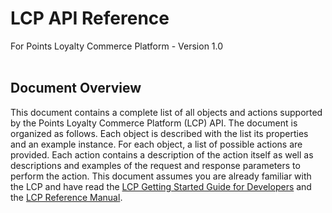 # LCP API Reference
For Points Loyalty Commerce Platform - Version 1.0<br><br>

## Document Overview

This document contains a complete list of all objects and actions supported by the Points Loyalty Commerce Platform (LCP) API. The document is organized as follows. Each object is described with the list its properties and an example instance. For each object, a list of possible actions are provided. Each action contains a description of the action itself as well as descriptions and examples of the request and response parameters to perform the action. This document assumes you are already familiar with the LCP and have read the [LCP Getting Started Guide for Developers](./) and the [LCP Reference Manual](./?doc=reference-manual).




